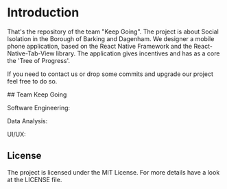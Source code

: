 # Introduction

That's the repository of the team "Keep Going". The project is about Social Isolation in the Borough of Barking and Dagenham. We designer a mobile phone application, based on the React Native Framework and the React-Native-Tab-View library. The application gives incentives and has as a core the 'Tree of Progress'.

If you need to contact us or drop some commits and upgrade our project feel free to do so.

## Team Keep Going

Software Engineering:

Data Analysis:

UI/UX:

## License
The project is licensed under the MIT License. For more details have a look at the LICENSE file.
